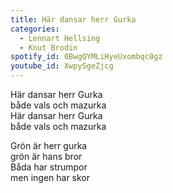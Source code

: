 ```yaml
---
title: Här dansar herr Gurka
categories:
  - Lennart Hellsing
  - Knut Brodin
spotify_id: 0BwgQYMLiHyeUxombqc0gz
youtube_id: XwpySgeZjcg
---
```

Här dansar herr Gurka\
både vals och mazurka\
Här dansar herr Gurka\
både vals och mazurka

Grön är herr gurka\
grön är hans bror\
Båda har strumpor\
men ingen har skor
